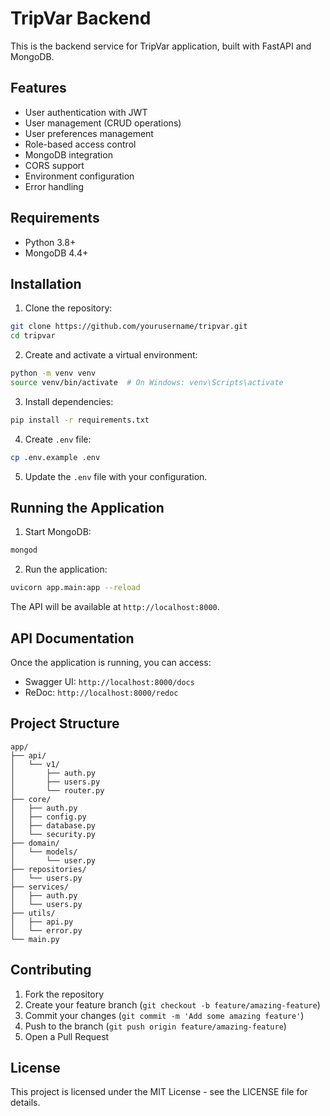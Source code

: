 # TripVar Backend

This is the backend service for TripVar application, built with FastAPI and MongoDB.

## Features

- User authentication with JWT
- User management (CRUD operations)
- User preferences management
- Role-based access control
- MongoDB integration
- CORS support
- Environment configuration
- Error handling

## Requirements

- Python 3.8+
- MongoDB 4.4+

## Installation

1. Clone the repository:

```bash
git clone https://github.com/yourusername/tripvar.git
cd tripvar
```

2. Create and activate a virtual environment:

```bash
python -m venv venv
source venv/bin/activate  # On Windows: venv\Scripts\activate
```

3. Install dependencies:

```bash
pip install -r requirements.txt
```

4. Create `.env` file:

```bash
cp .env.example .env
```

5. Update the `.env` file with your configuration.

## Running the Application

1. Start MongoDB:

```bash
mongod
```

2. Run the application:

```bash
uvicorn app.main:app --reload
```

The API will be available at `http://localhost:8000`.

## API Documentation

Once the application is running, you can access:

- Swagger UI: `http://localhost:8000/docs`
- ReDoc: `http://localhost:8000/redoc`

## Project Structure

```
app/
├── api/
│   └── v1/
│       ├── auth.py
│       ├── users.py
│       └── router.py
├── core/
│   ├── auth.py
│   ├── config.py
│   ├── database.py
│   └── security.py
├── domain/
│   └── models/
│       └── user.py
├── repositories/
│   └── users.py
├── services/
│   ├── auth.py
│   └── users.py
├── utils/
│   ├── api.py
│   └── error.py
└── main.py
```

## Contributing

1. Fork the repository
2. Create your feature branch (`git checkout -b feature/amazing-feature`)
3. Commit your changes (`git commit -m 'Add some amazing feature'`)
4. Push to the branch (`git push origin feature/amazing-feature`)
5. Open a Pull Request

## License

This project is licensed under the MIT License - see the LICENSE file for details.
